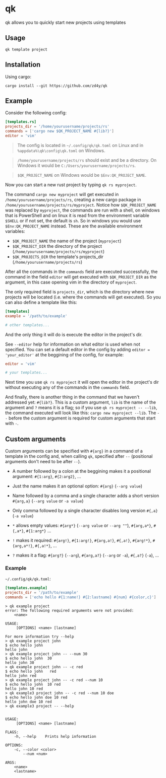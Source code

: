 # qk

qk allows you to quickly start new projects using templates

## Usage

```
qk template project
```

## Installation

Using cargo:

```
cargo install --git https://github.com/zd4y/qk
```

## Example

Consider the following config:

```toml
[templates.rs]
projects_dir = '/home/yourusername/projects/rs'
commands = ['cargo new $QK_PROJECT_NAME #{lib?}']
editor = 'vim'
```

> The config is located in `~/.config/qk/qk.toml` on Linux and in
> `%appdata%\qk\config\qk.toml` on Windows.

> `/home/yourusername/projects/rs` should exist and be a directory. On Windows
> it would be `C:/Users/yourusername/projects/rs`.

> `$QK_PROJECT_NAME` on Windows would be `$Env:QK_PROJECT_NAME`.

Now you can start a new rust project by typing `qk rs myproject`.

The command `cargo new myproject` will get executed in
`/home/yourusername/projects/rs`, creating a new cargo package in
`/home/yourusername/projects/rs/myproject`. Notice how `$QK_PROJECT_NAME` was
replaced by `myproject`, the commands are run with a shell, on windows that is
PowerShell and on linux it is read from the environment variable `$SHELL` or if
not set, the default is `sh`. So in windows you would use
`$Env:QK_PROJECT_NAME` instead. These are the available environment variables:

- `$QK_PROJECT_NAME` the name of the project (`myproject`)
- `$QK_PROJECT_DIR` the directory of the project (`/home/yourusername/projects/rs/myproject`)
- `$QK_PROJECTS_DIR` the template's projects_dir (`/home/yourusername/projects/rs`)

After all the commands in the `commands` field are executed successfully, the
command in the field `editor` will get executed with `$QK_PROJECT_DIR` as the
argument, in this case opening vim in the directory of `myproject`.

The only required field is `projects_dir`, which is the directory where new
projects will be located (i.e. where the commands will get executed). So you
can also define a template like this:

```toml
[templates]
example = '/path/to/example'

# other templates...
```

And the only thing it will do is execute the editor in the project's dir.

See `--editor` help for information on what editor is used when not
specified. You can set a default editor in the config by adding
`editor = 'your_editor'` at the beggining of the config, for example:

```toml
editor = 'vim'

# your templates...
```

Next time you use `qk rs myproject` it will open the editor in the project's
dir without executing any of the commands in the `commands` field.

And finally, there is another thing in the command that we haven't addressed
yet: `#{lib?}`. This is a custom argument, `lib` is the name of the argument
and `?` means it is a flag; so if you use `qk rs myproject -- --lib`, the
command executed will look like this: `cargo new myproject --lib`. The `--`
before the custom argument is required for custom arguments that start with `-`.

## Custom arguments

Custom arguments can be specified with `#{arg}` in a command of a template in
the config and, when calling `qk`, specified after `--` (positional arguments
don't need to be after `--`).

- A number followed by a colon at the beggining makes it a positional argument:
`#{1:arg}`, `#{2:arg2}`, ...

- Just the name makes it an optional option: `#{arg}` (`--arg value`)

- Name followed by a comma and a single character adds a short version `#{arg,a}`
(`--arg value` or `-a value`)

- Only comma followed by a single character disables long version `#{,a}` (`-a
value`)

- `*` allows empty values: `#{arg*}` (`--arg value` or `--arg ""`),
`#{arg,a*}`, `#{,a*}`, `#{1:arg*}` ...

- `!` makes it required: `#{arg!}`, `#{1:arg!}`, `#{arg,a!}`, `#{,a!}`,
`#{arg!*}`, `#{arg,a*!}`, `#{,a!*}`, ...

- `?` makes it a flag: `#{arg?}` (`--arg`), `#{arg,a?}` (`--arg` or `-a`),
`#{,a?}` (`-a`), ...

### Example

`~/.config/qk/qk.toml`:

```toml
[templates.example]
projects_dir = '/path/to/example'
commands = ['echo hello #{1:name!} #{2:lastname} #{num} #{color,c}']
```

```
> qk example project
error: The following required arguments were not provided:
    <name>

USAGE:
     [OPTIONS] <name> [lastname]

For more information try --help
> qk example project john
$ echo hello john
hello john
> qk example project john -- --num 30
$ echo hello john  30
hello john 30
> qk example project john -- -c red
$ echo hello john   red
hello john red
> qk example project john -- -c red --num 10
$ echo hello john  10 red
hello john 10 red
> qk example3 project john -- -c red --num 10 doe
$ echo hello john doe 10 red
hello john doe 10 red
> qk example3 project -- --help


USAGE:
     [OPTIONS] <name> [lastname]

FLAGS:
    -h, --help    Prints help information

OPTIONS:
    -c, --color <color>
        --num <num>

ARGS:
    <name>
    <lastname>
```
